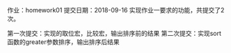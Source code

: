 作业：homework01 提交日期：2018-09-16 实现作业一要求的功能，共提交了2次。

第一次提交：实现的取位宏，比较宏，输出排序前的结果 第二次提交：实现sort函数的greater参数排序，输出排序后结果
